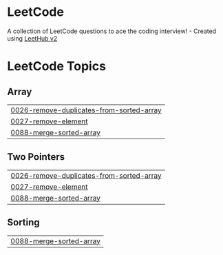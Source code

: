 # LeetCode
A collection of LeetCode questions to ace the coding interview! - Created using [LeetHub v2](https://github.com/arunbhardwaj/LeetHub-2.0)

<!---LeetCode Topics Start-->
# LeetCode Topics
## Array
|  |
| ------- |
| [0026-remove-duplicates-from-sorted-array](https://github.com/cao-exe/LeetCode/tree/master/0026-remove-duplicates-from-sorted-array) |
| [0027-remove-element](https://github.com/cao-exe/LeetCode/tree/master/0027-remove-element) |
| [0088-merge-sorted-array](https://github.com/cao-exe/LeetCode/tree/master/0088-merge-sorted-array) |
## Two Pointers
|  |
| ------- |
| [0026-remove-duplicates-from-sorted-array](https://github.com/cao-exe/LeetCode/tree/master/0026-remove-duplicates-from-sorted-array) |
| [0027-remove-element](https://github.com/cao-exe/LeetCode/tree/master/0027-remove-element) |
| [0088-merge-sorted-array](https://github.com/cao-exe/LeetCode/tree/master/0088-merge-sorted-array) |
## Sorting
|  |
| ------- |
| [0088-merge-sorted-array](https://github.com/cao-exe/LeetCode/tree/master/0088-merge-sorted-array) |
<!---LeetCode Topics End-->